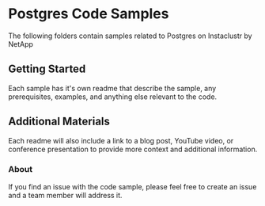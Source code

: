 # Postgres Code Samples

The following folders contain samples related to Postgres on Instaclustr by NetApp

## Getting Started

Each sample has it's own readme that describe the sample, any prerequisites, examples, and anything else relevant to the code.

## Additional Materials
Each readme will also include a link to a blog post, YouTube video, or conference presentation to provide more context and additional information.

### About

If you find an issue with the code sample, please feel free to create an issue and a team member will address it. 



